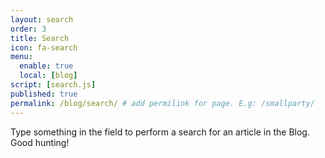 ```yaml
---
layout: search
order: 3
title: Search
icon: fa-search
menu:
  enable: true
  local: [blog]
script: [search.js]
published: true
permalink: /blog/search/ # add permilink for page. E.g: /smallparty/
---
```


<!-- Do not delete this file! Put your text below. -->

Type something in the field to perform a search for an article in the Blog. Good hunting!
